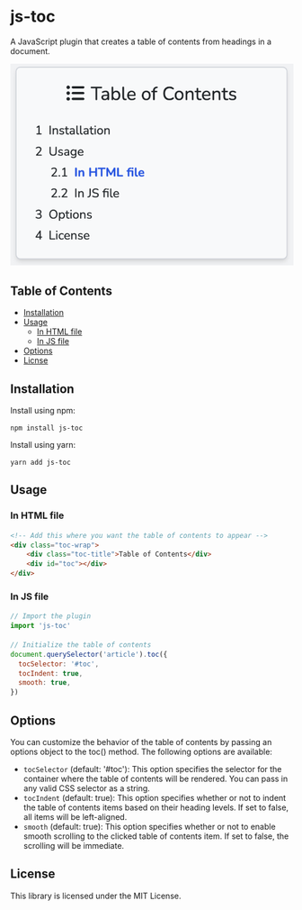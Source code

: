js-toc
==========

A JavaScript plugin that creates a table of contents from headings in a document.

![js-toc](./screenshot.png)

## Table of Contents

- [Installation](#installation)
- [Usage](#usage)
    - [In HTML file](#in-html-file)
    - [In JS file](#in-js-file)
- [Options](#options)
- [Licnse](#license)

## Installation

Install using npm:
```
npm install js-toc
```

Install using yarn:
```
yarn add js-toc
```

## Usage

### In HTML file
```html
<!-- Add this where you want the table of contents to appear -->
<div class="toc-wrap">
    <div class="toc-title">Table of Contents</div>
    <div id="toc"></div>
</div>
```

### In JS file
```js
// Import the plugin
import 'js-toc'

// Initialize the table of contents
document.querySelector('article').toc({
  tocSelector: '#toc',
  tocIndent: true,
  smooth: true,
})
```

## Options
You can customize the behavior of the table of contents by passing an options object to the toc() method. The following options are available:

- `tocSelector` (default: '#toc'): This option specifies the selector for the container where the table of contents will be rendered. You can pass in any valid CSS selector as a string.
- `tocIndent` (default: true): This option specifies whether or not to indent the table of contents items based on their heading levels. If set to false, all items will be left-aligned.
- `smooth` (default: true): This option specifies whether or not to enable smooth scrolling to the clicked table of contents item. If set to false, the scrolling will be immediate.

## License
This library is licensed under the MIT License.